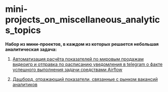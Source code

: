 # mini-projects_on_miscellaneous_analytics_topics
__Набор из мини-проектов, в каждом из которых решается небольшая аналитическая задача:__
1. [Автоматизация расчёта показателей по мировым продажам видеоигр и отправка по расписанию уведомления в telegram о факте успешного выполнения задачи средствами Airflow](./airflow_load_info_automatization/README.md)

2. [Дашборд, отражающий показатели, связанные с рынком вакансий аналитиков](./overview_of_analytics_market_vacancies/README.md)
